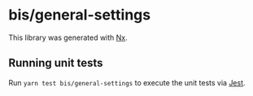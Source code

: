 # bis/general-settings

This library was generated with [Nx](https://nx.dev).

## Running unit tests

Run `yarn test bis/general-settings` to execute the unit tests via [Jest](https://jestjs.io).
